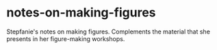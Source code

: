 # notes-on-making-figures
Stepfanie's notes on making figures. Complements the material that she presents in her figure-making workshops.
